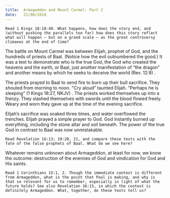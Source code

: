 ```yaml
---
title:  Armageddon and Mount Carmel: Part 2
date:   21/06/2018
---
```


`Read 1 Kings 18:18-40. What happens, how does the story end, and (without pushing the parallels too far) how does this story reflect what will happen — but on a grand scale — as the great controversy climaxes at the end of time?`

The battle on Mount Carmel was between Elijah, prophet of God, and the hundreds of priests of Baal. (Notice how the evil outnumbered the good.) It was a test to demonstrate who is the true God, the God who created the heavens and the earth, or Baal, just another manifestation of “the dragon” and another means by which he seeks to deceive the world (Rev. 12:9) .

The priests prayed to Baal to send fire to burn up their bull sacrifice. They shouted from morning to noon. "Cry aloud” taunted Elijah. “Perhaps he is sleeping” (1 Kings 18:27, NKJV) . The priests worked themselves up into a frenzy. They slashed themselves with swords until the blood flowed freely. Weary and worn they gave up at the time of the evening sacrifice.

Elijah’s sacrifice was soaked three times, and water overflowed the trenches. Elijah prayed a simple prayer to God. God instantly burned up everything, including the stone altar and soil beneath. The power of the true God in contrast to Baal was now unmistakable.

`Read Revelation 16:13; 19:20, 21, and compare these texts with the fate of the false prophets of Baal. What do we see here?`

Whatever remains unknown about Armageddon, at least for now, we know the outcome: destruction of the enemies of God and vindication for God and His saints.

`Read 1 Corinthians 15:1, 2. Though the immediate context is different from Armageddon, what is the point that Paul is making, and why is that so relevant for us to remember, especially in light of what the future holds? See also Revelation 16:15, in which the context is definitely Armageddon. What, together, do these texts tell us?`
